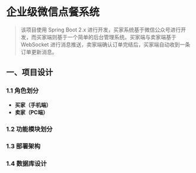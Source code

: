 # 企业级微信点餐系统
> 该项目使用 Spring Boot 2.x 进行开发，买家系统基于微信公众号进行开发，而买家端则基于一个简单的后台管理系统。买家端与卖家端基于
WebSocket 进行消息推送，卖家端确认订单完结后，买家端自动收到一条订单更新消息。

## 一、项目设计
### 1.1 角色划分

- **买家（手机端）**
- **卖家（PC端）**

### 1.2 功能模块划分


### 1.3 部署架构

### 1.4 数据库设计
